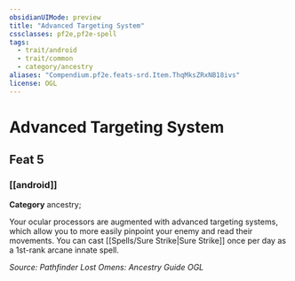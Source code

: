 ```yaml
---
obsidianUIMode: preview
title: "Advanced Targeting System"
cssclasses: pf2e,pf2e-spell
tags:
  - trait/android
  - trait/common
  - category/ancestry
aliases: "Compendium.pf2e.feats-srd.Item.ThqMksZRxNB18ivs"
license: OGL
---
```

# Advanced Targeting System
## Feat 5
### [[android]]

**Category** ancestry; 




Your ocular processors are augmented with advanced targeting systems, which allow you to more easily pinpoint your enemy and read their movements. You can cast [[Spells/Sure Strike|Sure Strike]] once per day as a 1st-rank arcane innate spell.

*Source: Pathfinder Lost Omens: Ancestry Guide*
*OGL*